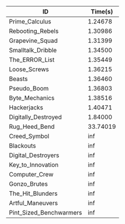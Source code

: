 |ID|Time(s)|
|-|-|
|Prime_Calculus|1.24678|
|Rebooting_Rebels|1.30986|
|Grapevine_Squad|1.31399|
|Smalltalk_Dribble|1.34500|
|The_ERROR_List|1.35449|
|Loose_Screws|1.36215|
|Beasts|1.36460|
|Pseudo_Boom|1.36803|
|Byte_Mechanics|1.38516|
|Hackerjacks|1.40471|
|Digitally_Destroyed|1.84000|
|Rug_Heed_Bend|33.74019|
|Creed_Symbol|inf|
|Blackouts|inf|
|Digital_Destroyers|inf|
|Key_to_Innovation|inf|
|Computer_Crew|inf|
|Gonzo_Brutes|inf|
|The_Hit_Blunders|inf|
|Artful_Maneuvers|inf|
|Pint_Sized_Benchwarmers|inf|
